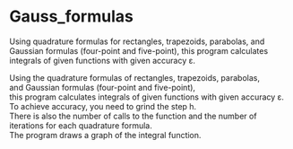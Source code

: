 # Gauss_formulas  
Using quadrature formulas for rectangles, trapezoids, parabolas, and Gaussian formulas (four-point and five-point), this program calculates integrals of given functions with given accuracy ε.  
  
Using the quadrature formulas of rectangles, trapezoids, parabolas,   
and Gaussian formulas (four-point and five-point),   
this program calculates integrals of given functions with given accuracy ε.   
To achieve accuracy, you need to grind the step h.   
There is also the number of calls to the function and the number of iterations for each quadrature formula.   
The program draws a graph of the integral function.  
